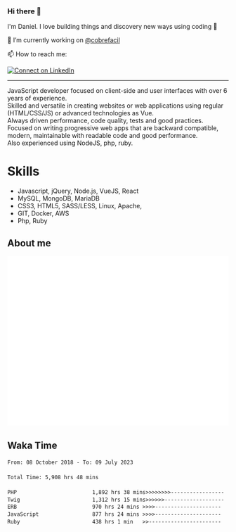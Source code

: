 ### Hi there 👋

I'm Daniel. I love building things and discovery new ways using coding :raised_hands: 

🔭 I’m currently working on [@cobrefacil](https://www.cobrefacil.com.br/)

📫 How to reach me:

[![Connect on LinkedIn](https://img.shields.io/badge/--linkedin?label=LinkedIn&logo=LinkedIn&style=social)](https://www.linkedin.com/in/daniel-cerverizzo/)

---

JavaScript developer focused on client-side and user interfaces with over 6 years of experience.  
Skilled and versatile in creating websites or web applications using regular (HTML/CSS/JS) or advanced technologies as Vue.  
Always driven performance, code quality, tests and good practices.  
 Focused on writing progressive web apps that are backward compatible, modern, maintainable with readable code and good performance.  
Also experienced using NodeJS, php, ruby. 


# Skills

 - Javascript, jQuery, Node.js, VueJS, React
 - MySQL, MongoDB, MariaDB    
 - CSS3, HTML5, SASS/LESS,  Linux, Apache,
 - GIT, Docker, AWS
 - Php, Ruby

## About me

![Metrics](/github-metrics.svg)

## Waka Time

<!--START_SECTION:waka-->

```txt
From: 08 October 2018 - To: 09 July 2023

Total Time: 5,908 hrs 48 mins

PHP                        1,892 hrs 38 mins>>>>>>>>-----------------   32.03 %
Twig                       1,312 hrs 15 mins>>>>>>-------------------   22.21 %
ERB                        970 hrs 24 mins >>>>---------------------   16.42 %
JavaScript                 877 hrs 24 mins >>>>---------------------   14.85 %
Ruby                       438 hrs 1 min   >>-----------------------   07.41 %
```

<!--END_SECTION:waka-->

